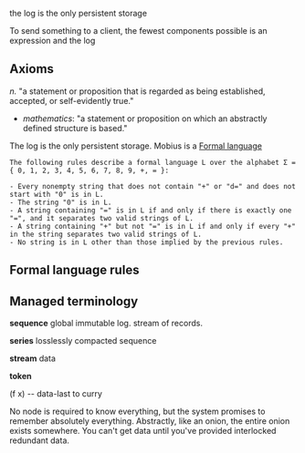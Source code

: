 the log is the only persistent storage

To send something to a client, the fewest components possible is an expression and the log

## Axioms
*n.* "a statement or proposition that is regarded as being established, accepted, or self-evidently true."
  - *mathematics*: "a statement or proposition on which an abstractly defined structure is based."

The log is the only persistent storage.
Mobius is a [Formal language](https://en.wikipedia.org/wiki/Formal_language)
  ```
  The following rules describe a formal language L over the alphabet Σ = { 0, 1, 2, 3, 4, 5, 6, 7, 8, 9, +, = }:

  - Every nonempty string that does not contain "+" or "d=" and does not start with "0" is in L.
  - The string "0" is in L.
  - A string containing "=" is in L if and only if there is exactly one "=", and it separates two valid strings of L.
  - A string containing "+" but not "=" is in L if and only if every "+" in the string separates two valid strings of L.
  - No string is in L other than those implied by the previous rules.
  ```

## Formal language rules

## Managed terminology

**sequence** global immutable log. stream of records.

**series** losslessly compacted sequence  

**stream** data

**token**



(f x) -- data-last to curry

No node is required to know everything, but the system promises to remember absolutely everything. Abstractly, like an onion, the entire onion exists somewhere. You can't get data until you've provided interlocked redundant data.
